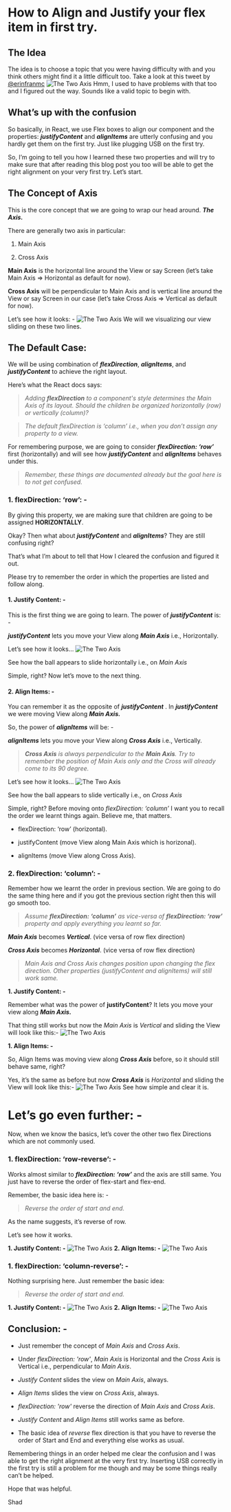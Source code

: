 ﻿# **How to Align and Justify your flex item in first try.**

## **The Idea**

The idea is to choose a topic that you were having difficulty with and you think others might find it a little difficult too. Take a look at this tweet by [@erinfranmc](https://twitter.com/erinfranmc)
![The Two Axis](https://raw.githubusercontent.com/iamshadmirza/Blogs-by-Shad/master/blogs/align-and-justify/tweet.png)
Hmm, I used to have problems with that too and I figured out the way. Sounds like a valid topic to begin with.

## **What’s up with the confusion**

So basically, in React, we use Flex boxes to align our component and the properties: ***justifyContent*** and ***alignItems*** are utterly confusing and you hardly get them on the first try. Just like plugging USB on the first try.

So, I’m going to tell you how I learned these two properties and will try to make sure that after reading this blog post you too will be able to get the right alignment on your very first try. Let’s start.

## **The Concept of Axis**

This is the core concept that we are going to wrap our head around. ***The Axis.***

There are generally two axis in particular:

1. Main Axis

2. Cross Axis

**Main Axis** is the horizontal line around the View or say Screen (let’s take Main Axis => Horizontal as default for now).

**Cross Axis** will be perpendicular to Main Axis and is vertical line around the View or say Screen in our case (let’s take Cross Axis => Vertical as default for now).

Let’s see how it looks: -
![The Two Axis](https://raw.githubusercontent.com/iamshadmirza/Blogs-by-Shad/master/blogs/align-and-justify/axis.jpg)
We will we visualizing our view sliding on these two lines.

## **The Default Case:**

We will be using combination of ***flexDirection***, ***alignItems***, and ***justifyContent*** to achieve the right layout.

Here’s what the React docs says:

>*Adding ***flexDirection*** to a component's style determines the Main Axis of its layout. Should the children be organized horizontally (row) or vertically (column)?*

>*The default flexDirection is ‘column’ i.e., when you don’t assign any property to a view.*

For remembering purpose, we are going to consider ***flexDirection: ‘row’*** first (horizontally) and will see how ***justifyContent*** and ***alignItems*** behaves under this.

>*Remember, these things are documented already but the goal here is to not get confused.*

### **1. flexDirection: ‘row’: -**

By giving this property, we are making sure that children are going to be assigned **HORIZONTALLY**.

Okay? Then what about ***justifyContent*** and ***alignItems***? They are still confusing right?

That’s what I’m about to tell that How I cleared the confusion and figured it out.

Please try to remember the order in which the properties are listed and follow along.

#### 1. Justify Content: -

This is the first thing we are going to learn. The power of ***justifyContent*** is: -

***justifyContent*** lets you move your View along ***Main Axis*** i.e., Horizontally.

Let’s see how it looks…
![The Two Axis](https://raw.githubusercontent.com/iamshadmirza/Blogs-by-Shad/master/blogs/align-and-justify/row-justify.jpg)

See how the ball appears to slide horizontally i.e., on *Main Axis*

Simple, right? Now let’s move to the next thing.

#### 2. Align Items: -

You can remember it as the opposite of  ***justifyContent*** . In ***justifyContent*** we were moving View along ***Main Axis.***

So, the power of ***alignItems*** will be: -

***alignItems*** lets you move your View along ***Cross Axis*** i.e., Vertically.

>****Cross Axis*** is always perpendicular to the ***Main Axis***. Try to remember the position of *Main Axis* only and the *Cross* will already come to its 90 degree.*

Let’s see how it looks…
![The Two Axis](https://raw.githubusercontent.com/iamshadmirza/Blogs-by-Shad/master/blogs/align-and-justify/row-align.jpg)

See how the ball appears to slide vertically i.e., on _Cross Axis_

Simple, right? Before moving onto _flexDirection: ‘column’_ I want you to recall the order we learnt things again. Believe me, that matters.

*  flexDirection: ‘row’ (horizontal).

*  justifyContent (move View along Main Axis which is horizonal).

*  alignItems (move View along Cross Axis).

### **2. flexDirection: ‘column’: -**

Remember how we learnt the order in previous section. We are going to do the same thing here and if you got the previous section right then this will go smooth too.

>*Assume ***flexDirection: ‘column’*** as vice-versa of ***flexDirection: ‘row’*** property and apply everything you learnt so far.*

***Main Axis*** becomes ***Vertical***. (vice versa of row flex direction)

***Cross Axis*** becomes ***Horizontal***. (vice versa of row flex direction)

>**Main Axis* and *Cross Axis* changes position upon changing the flex direction. Other properties (*justifyContent* and *alignItems*) will still work same.*

**1. Justify Content: -**

Remember what was the power of **justifyContent**? 
It lets you move your view along ***Main Axis.***

That thing still works but now the *Main Axis* is *Vertical* and sliding the View will look like this:-
![The Two Axis](https://raw.githubusercontent.com/iamshadmirza/Blogs-by-Shad/master/blogs/align-and-justify/column-justify.jpg)

**1. Align Items: -**

So, Align Items was moving view along ***Cross Axis*** before, so it should still behave same, right?

Yes, it’s the same as before but now ***Cross Axis*** is _Horizontal_ and sliding the View will look like this:-
![The Two Axis](https://raw.githubusercontent.com/iamshadmirza/Blogs-by-Shad/master/blogs/align-and-justify/column-align.jpg)
See how simple and clear it is.

# **Let’s go even further: -**

Now, when we know the basics, let’s cover the other two flex Directions which are not commonly used.

### **1. flexDirection: ‘row-reverse’: -**

Works almost similar to ***flexDirection: ‘row’*** and the axis are still same. You just have to reverse the order of flex-start and flex-end.

Remember, the basic idea here is: _-_

>*Reverse the order of start and end.*

As the name suggests, it’s reverse of row.

Let’s see how it works.

**1. Justify Content: -**
![The Two Axis](https://raw.githubusercontent.com/iamshadmirza/Blogs-by-Shad/master/blogs/align-and-justify/row-justify-reverse.jpg)
**2. Align Items: -**
![The Two Axis](https://raw.githubusercontent.com/iamshadmirza/Blogs-by-Shad/master/blogs/align-and-justify/row-align-reverse.jpg)
### **1. flexDirection: ‘column-reverse’: -**

Nothing surprising here. Just remember the basic idea: 
>*Reverse the order of start and end.*

**1. Justify Content: -**
![The Two Axis](https://raw.githubusercontent.com/iamshadmirza/Blogs-by-Shad/master/blogs/align-and-justify/column-justify-reverse.jpg)
**2. Align Items: -**
![The Two Axis](https://raw.githubusercontent.com/iamshadmirza/Blogs-by-Shad/master/blogs/align-and-justify/column-align-reverse.jpg)
## **Conclusion: -**

* Just remember the concept of *Main Axis* and *Cross Axis*.
*  Under  *flexDirection: 'row'*, *Main Axis* is Horizontal and the *Cross Axis* is Vertical i.e., perpendicular to *Main Axis*.
* *Justify Content* slides the view on *Main Axis*, always.
* *Align Items* slides the view on *Cross Axis*, always.
* *flexDirection: 'row'* reverse the direction of *Main Axis* and *Cross  Axis*.

* *Justify Content* and *Align Items* still works same as before.
*  The basic idea of _reverse_ flex direction is that you have to reverse the order of Start and End and everything else works as usual.

Remembering things in an order helped me clear the confusion and I was able to get the right alignment at the very first try. 
Inserting USB correctly in the first try is still a problem for me though and may be some things really can’t be helped.

Hope that was helpful.

Shad
